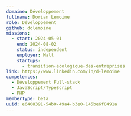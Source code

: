 ```yaml
---
domaine: Développement
fullname: Dorian Lemoine
role: Développement
github: dolemoine
missions:
  - start: 2024-05-01
    end: 2024-08-02
    status: independent
    employer: Malt
    startups:
      - transition-ecologique-des-entreprises
link: https://www.linkedin.com/in/d-lemoine
competences:
  - Développement Full-stack
  - JavaScript/TypeScript
  - PHP
memberType: beta
uuid: e6408391-54b0-49a4-b3e0-145be6f0491a
---
```

